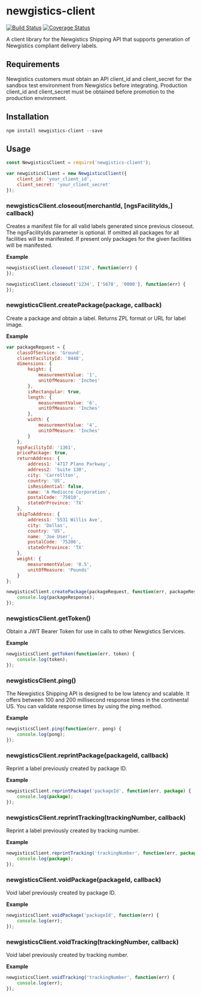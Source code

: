# newgistics-client

[![Build Status](https://travis-ci.org/mediocre/newgistics-client.svg?branch=main)](https://travis-ci.org/mediocre/newgistics-client)
[![Coverage Status](https://coveralls.io/repos/github/mediocre/newgistics-client/badge.svg?branch=main)](https://coveralls.io/github/mediocre/newgistics-client?branch=main)

A client library for the Newgistics Shipping API that supports generation of Newgistics compliant delivery labels.

## Requirements

Newgistics customers must obtain an API client_id and client_secret for the sandbox test environment from Newgistics before integrating. Production client_id and client_secret must be obtained before promotion to the production environment.

## Installation

    npm install newgistics-client --save

## Usage

```javascript
const NewgisticsClient = require('newgistics-client');

var newgisticsClient = new NewgisticsClient({
    client_id: 'your_client_id',
    client_secret: 'your_client_secret'
});
```

### newgisticsClient.closeout(merchantId, [ngsFacilityIds,] callback)

Creates a manifest file for all valid labels generated since previous closeout.
The ngsFacilityIds parameter is optional. If omitted all packages for all facilities will be manifested. If present only packages for the given facilities will be manifested. 

**Example**

```javascript
newgisticsClient.closeout('1234', function(err) {
});
```

```javascript
newgisticsClient.closeout('1234', ['5678', '0000'], function(err) {
});
```

### newgisticsClient.createPackage(package, callback)

Create a package and obtain a label. Returns ZPL format or URL for label image.

**Example**

```javascript
var packageRequest = {
    classOfService: 'Ground',
    clientFacilityId: '8448',
    dimensions: {
        height: {
            measurementValue: '1',
            unitOfMeasure: 'Inches'
        },
        isRectangular: true,
        length: {
            measurementValue: '6',
            unitOfMeasure: 'Inches'
        },
        width: {
            measurementValue: '4',
            unitOfMeasure: 'Inches'
        }
    },
    ngsFacilityId: '1361',
    pricePackage: true,
    returnAddress: {
        address1: '4717 Plano Parkway',
        address2: 'Suite 130',
        city: 'Carrollton',
        country: 'US',
        isResidential: false,
        name: 'A Mediocre Corporation',
        postalCode: '75010',
        stateOrProvince: 'TX'
    },
    shipToAddress: {
        address1: '5531 Willis Ave',
        city: 'Dallas',
        country: 'US',
        name: 'Joe User',
        postalCode: '75206',
        stateOrProvince: 'TX'
    },
    weight: {
        measurementValue: '0.5',
        unitOfMeasure: 'Pounds'
    }
};

newgisticsClient.createPackage(packageRequest, function(err, packageResponse) {
    console.log(packageResponse);
});
```

### newgisticsClient.getToken()

Obtain a JWT Bearer Token for use in calls to other Newgistics Services.

**Example**

```javascript
newgisticsClient.getToken(function(err, token) {
    console.log(token);
});
```

### newgisticsClient.ping()

The Newgistics Shipping API is designed to be low latency and scalable. It offers between 100 and 200 millisecond response times in the continental US. You can validate response times by using the ping method.

**Example**

```javascript
newgisticsClient.ping(function(err, pong) {
    console.log(pong);
});
```

### newgisticsClient.reprintPackage(packageId, callback)

Reprint a label previously created by package ID.

**Example**

```javascript
newgisticsClient.reprintPackage('packageId', function(err, package) {
    console.log(package);
});
```

### newgisticsClient.reprintTracking(trackingNumber, callback)

Reprint a label previously created by tracking number.

**Example**

```javascript
newgisticsClient.reprintTracking('trackingNumber', function(err, package) {
    console.log(package);
});
```

### newgisticsClient.voidPackage(packageId, callback)

Void label previously created by package ID.

**Example**

```javascript
newgisticsClient.voidPackage('packageId', function(err) {
    console.log(err);
});
```

### newgisticsClient.voidTracking(trackingNumber, callback)

Void label previously created by tracking number.

**Example**

```javascript
newgisticsClient.voidTracking('trackingNumber', function(err) {
    console.log(err);
});
```